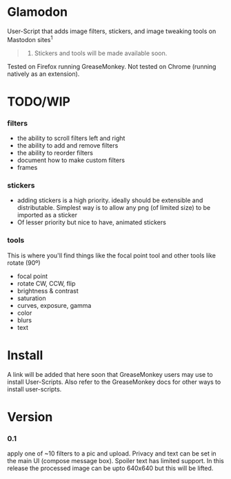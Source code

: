 # Glamodon
User-Script that adds image filters, stickers, and image tweaking tools on Mastodon sites<sup>1</sup>

> 1. Stickers and tools will be made available soon.

Tested on Firefox running GreaseMonkey. Not tested on Chrome (running natively as an extension).

# TODO/WIP

### filters

* the ability to scroll filters left and right
* the ability to add and remove filters
* the ability to reorder filters
* document how to make custom filters
* frames

### stickers

* adding stickers is a high priority. ideally should be extensible and distributable. 
  Simplest way is to allow any png (of limited size) to be imported as a sticker 
* Of lesser priority but nice to have, animated stickers

### tools

This is where you'll find things like the focal point tool and other tools like rotate (90º)

* focal point
* rotate CW, CCW, flip
* brightness & contrast
* saturation
* curves, exposure, gamma
* color
* blurs
* text

# Install

A link will be added that here soon that GreaseMonkey users may use to install User-Scripts. 
Also refer to the GreaseMonkey docs for other ways to install user-scripts.

# Version

### 0.1

apply one of ~10 filters to a pic and upload. Privacy and text can be set in the main UI (compose message box). Spoiler text has limited support. In this release the processed image can be upto 640x640 but this will be lifted.


